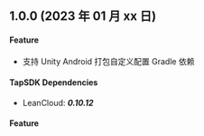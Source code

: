 ## 1.0.0 (2023 年 01 月 xx 日)

#### Feature
- 支持 Unity Android 打包自定义配置 Gradle 依赖

#### TapSDK Dependencies
- LeanCloud: _**0.10.12**_

#### Feature

